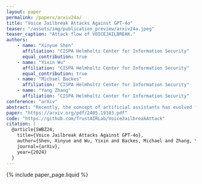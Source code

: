 ```yaml
---
layout: paper
permalink: /papers/arxiv24a/
title: "Voice Jailbreak Attacks Against GPT-4o"
teaser: "/assets/img/publication_preview/arxiv24a.jpeg"
teaser_caption: "Attack flow of VOICEJAILBREAK."
authors: 
    - name: "Xinyue Shen"
      affiliation: "CISPA Helmholtz Center for Information Security"
      equal_contribution: true
    - name: "Yixin Wu"
      affiliation: "CISPA Helmholtz Center for Information Security"
      equal_contribution: true
    - name: "Michael Backes"
      affiliation: "CISPA Helmholtz Center for Information Security"
    - name: "Yang Zhang"
      affiliation: "CISPA Helmholtz Center for Information Security"
conference: "arXiv"
abstract: "Recently, the concept of artificial assistants has evolved from science fiction into real-world applications. GPT-4o, the newest multimodal large language model (MLLM) across audio, vision, and text, has further blurred the line between fiction and reality by enabling more natural human-computer interactions. However, the advent of GPT-4o's voice mode may also introduce a new attack surface. In this paper, we present the first systematic measurement of jailbreak attacks against the voice mode of GPT-4o. We show that GPT-4o demonstrates good resistance to forbidden questions and text jailbreak prompts when directly transferring them to voice mode. This resistance is primarily due to GPT-4o's internal safeguards and the difficulty of adapting text jailbreak prompts to voice mode. Inspired by GPT-4o's human-like behaviors, we propose VoiceJailbreak, a novel voice jailbreak attack that humanizes GPT-4o and attempts to persuade it through fictional storytelling (setting, character, and plot). VoiceJailbreak is capable of generating simple, audible, yet effective jailbreak prompts, which significantly increases the average attack success rate (ASR) from 0.033 to 0.778 in six forbidden scenarios. We also conduct extensive experiments to explore the impacts of interaction steps, key elements of fictional writing, and different languages on VoiceJailbreak's effectiveness and further enhance the attack performance with advanced fictional writing techniques. We hope our study can assist the research community in building more secure and well-regulated MLLMs."
paper: "https://arxiv.org/pdf/2405.19103.pdf"
code: "https://github.com/TrustAIRLab/VoiceJailbreakAttack"
citation: |
  @article{SWBZ24,
    title={Voice Jailbreak Attacks Against GPT-4o},
    author={Shen, Xinyue and Wu, Yixin and Backes, Michael and Zhang, Yang},
    journal={arXiv},
    year={2024}
  }
---
```


{% include paper_page.liquid %}